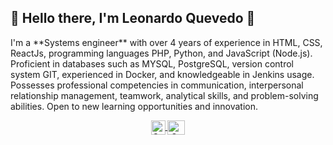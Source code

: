 ## 👋 Hello there, I'm Leonardo Quevedo 👋

<p>
	I'm a **Systems engineer** with over 4 years of experience in HTML, CSS, ReactJs, programming
	languages PHP, Python, and JavaScript (Node.js). Proficient in databases such as
	MYSQL, PostgreSQL, version control system GIT, experienced in Docker, and
	knowledgeable in Jenkins usage. Possesses professional competencies in
	communication, interpersonal relationship management, teamwork, analytical skills,
	and problem-solving abilities. Open to new learning opportunities and innovation.
</p>


<p align="center">
	<a href="https://www.instagram.com/davedleonardo" target="blank">
    <img align="center" src="https://upload.wikimedia.org/wikipedia/commons/e/e7/Instagram_logo_2016.svg" alt="Canal de Instagram de midu.dev" height="23px" width="23px" />
  </a>
  <span style="width: 8px;"> </span>
  <a href="www.linkedin.com/in/leonardo-quevedo-b18312283" target="blank">
    <img align="center" src="https://cdn-icons-png.flaticon.com/256/174/174857.png" alt="Canal de Twitter de midudev" height="23px" width="28px" />
  </a>
</p>
